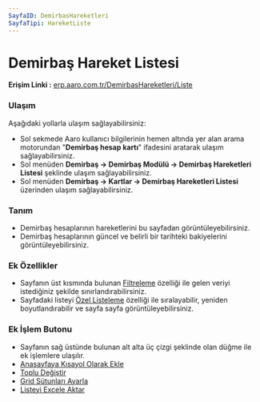 ```yaml
---
SayfaID: DemirbasHareketleri
SayfaTipi: HareketListe
---
```


# Demirbaş Hareket Listesi

**Erişim Linki :** [erp.aaro.com.tr/DemirbasHareketleri/Liste](https://erp.aaro.com.tr/DemirbasHareketleri/Liste)

### Ulaşım 
Aşağıdaki yollarla ulaşım sağlayabilirsiniz:

- Sol sekmede Aaro kullanıcı bilgilerinin hemen altında yer alan arama motorundan "**Demirbaş hesap kartı**" ifadesini aratarak ulaşım sağlayabilirsiniz.
- Sol menüden **Demirbaş -> Demirbaş Modülü -> Demirbaş Hareketleri Listesi** şeklinde ulaşım sağlayabilirsiniz. 
- Sol menüden **Demirbaş -> Kartlar -> Demirbaş Hareketleri Listesi** üzerinden ulaşım sağlayabilirsiniz.

### Tanım 

- Demirbaş hesaplarının hareketlerini bu sayfadan görüntüleyebilirsiniz.
- Demirbaş hesaplarının güncel ve belirli bir tarihteki bakiyelerini görüntüleyebilirsiniz.

### Ek Özellikler 

- Sayfanın üst kısmında bulunan [Filtreleme](../TemelOzellikler/SayfaKisitlari.md) özelliği ile gelen veriyi istediğiniz şekilde sınırlandırabilirsiniz.
- Sayfadaki listeyi [Özel Listeleme](../TemelOzellikler/ListeNesnesi.md) özelliği ile sıralayabilir, yeniden boyutlandırabilir ve sayfa sayfa görüntüleyebilirsiniz.

### Ek İşlem Butonu

- Sayfanın sağ üstünde bulunan alt alta üç çizgi şeklinde olan düğme ile ek işlemlere ulaşılır.
- [Anasayfaya Kısayol Olarak Ekle](../TemelOzellikler/KisaYollaraEkleme.md)
- [Toplu Değiştir](../TemelOzellikler/TopluDegistir.md)
- [Grid Sütunları Ayarla](../TemelOzellikler/GridSutunAyarlari.md)
- [Listeyi Excele Aktar](../TemelOzellikler/ListeyiExceleAktar.md)

